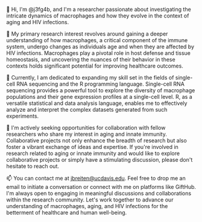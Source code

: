 👋 Hi, I'm @j3fg4b, and I'm a researcher passionate about investigating the intricate dynamics of macrophages and how they evolve in the context of aging and HIV infections.

👀 My primary research interest revolves around gaining a deeper understanding of how macrophages, a critical component of the immune system, undergo changes as individuals age and when they are affected by HIV infections. Macrophages play a pivotal role in host defense and tissue homeostasis, and uncovering the nuances of their behavior in these contexts holds significant potential for improving healthcare outcomes.

🌱 Currently, I am dedicated to expanding my skill set in the fields of single-cell RNA sequencing and the R programming language. Single-cell RNA sequencing provides a powerful tool to explore the diversity of macrophage populations and their gene expression profiles at a single-cell level. R, as a versatile statistical and data analysis language, enables me to effectively analyze and interpret the complex datasets generated from such experiments.

💞️ I'm actively seeking opportunities for collaboration with fellow researchers who share my interest in aging and innate immunity. Collaborative projects not only enhance the breadth of research but also foster a vibrant exchange of ideas and expertise. If you're involved in research related to aging or innate immunity and would like to explore collaborative projects or simply have a stimulating discussion, please don't hesitate to reach out.

📫 You can contact me at jbreiten@ucdavis.edu. Feel free to drop me an email to initiate a conversation or connect with me on platforms like GiftHub. I'm always open to engaging in meaningful discussions and collaborations within the research community. Let's work together to advance our understanding of macrophages, aging, and HIV infections for the betterment of healthcare and human well-being.

<!---
j3fg4b/j3fg4b is a ✨ special ✨ repository because its `README.md` (this file) appears on your GitHub profile.
You can click the Preview link to take a look at your changes.
--->
